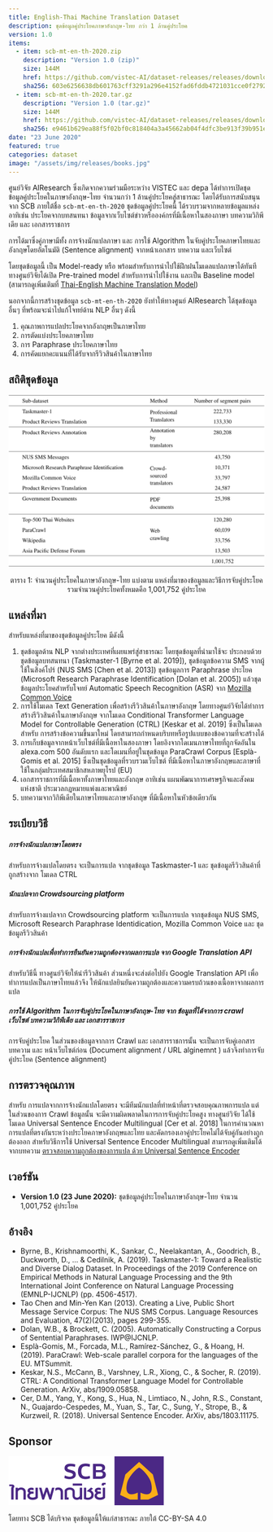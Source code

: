 ```yaml
---
title: English-Thai Machine Translation Dataset
description: ชุดข้อมูลคู่ประโยคภาษาอังกฤษ-ไทย กว่า 1 ล้านคู่ประโยค
version: 1.0
items:
  - item: scb-mt-en-th-2020.zip
    description: "Version 1.0 (zip)"
    size: 144M
    href: https://github.com/vistec-AI/dataset-releases/releases/download/scb-mt-en-th-2020_v1.0/scb-mt-en-th-2020.zip
    sha256: 603e6256638db601763cff3291a296e4152fad6fddb4721031cce0f27925e7fe
  - item: scb-mt-en-th-2020.tar.gz
    description: "Version 1.0 (tar.gz)"
    size: 144M
    href: https://github.com/vistec-AI/dataset-releases/releases/download/scb-mt-en-th-2020_v1.0/scb-mt-en-th-2020.tar.gz
    sha256: e9461b629ea88f5f02bf0c818404a3a45662ab04f4dfc3be913f39b951e011bb
date: "23 June 2020"
featured: true
categories: dataset
image: "/assets/img/releases/books.jpg"
---
```


ศูนย์วิจัย AIResearch ซึ่งเกิดจากความร่วมมือระหว่าง VISTEC และ depa ได้ทำการเปิดชุดข้อมูลคู่ประโยคในภาษาอังกฤษ-ไทย จำนวนกว่า 1 ล้านคู่ประโยคสู่สาธารณะ โดยได้รับการสนับสนุนจาก SCB ภายใต้ชื่อ `scb-mt-en-th-2020` ชุดข้อมูลคู่ประโยคนี้ ได้รวบรวมจากหลายข้อมูลแหล่งอาทิเช่น ประโยคจากบทสนทนา ข้อมูลจากเว็บไซต์ข่าวหรือองค์กรที่มีเนื้อหาในสองภาษา บทความวิกิพีเดีย และ เอกสารราชการ

การได้มาซึ่งคู่ภาษามีทั้ง การจ้างนักแปลภาษา และ การใช้ Algorithm ในจับคู่ประโยคภาษาไทยและอังกฤษโดยอัตโนมัติ (Sentence alignment) จากหน้าเอกสาร บทความ และเว็บไซต์

โดยชุดข้อมูลนี้ เป็น Model-ready หรือ พร้อมสำหรับการนำไปใช้ฝึกฝนโมเดลแปลภาษาได้ทันที ทางศูนย์วิจัยได้เปิด Pre-trained model สำหรับการนำไปใช้งาน และเป็น Baseline model (สามารถดูเพิ่มเติมที่ [Thai-English Machine Translation Model](https://www.airesearch.in.th/releases/machine-translation-models))

นอกจากนี้การสร้างชุดข้อมูล `scb-mt-en-th-2020` ยังทำให้ทางศูนย์ AIResearch ได้ชุดข้อมูลอื่นๆ ที่พร้อมจะนำไปแก้โจทย์ด้าน NLP อื่นๆ ดังนี้

1. คุณภาพการแปลประโยคจากอังกฤษเป็นภาษาไทย
2. การตัดแบ่งประโยคภาษาไทย
3. การ Paraphrase ประโยคภาษาไทย
4. การคัดแยกคะแนนที่ได้รับจากรีวิวสินค้าในภาษาไทย

## สถิติชุดข้อมูล

![Dataset Statistics](/assets/img/releases/machine_translation_datasets/scb-mt-en-th-2020_stats_v1.0.png)

<p style="text-align: center;">ตาราง 1: จำนวนคู่ประโยคในภาษาอังกฤษ-ไทย แบ่งตาม แหล่งที่มาของข้อมูลและวิธีการจับคู่ประโยค รวมจำนวนคู่ประโยคทั้งหมดคือ 1,001,752 คู่ประโยค</p>

## แหล่งที่มา

สำหรับแหล่งที่มาของชุดข้อมูลคู่ประโยค มีดังนี้

1. ชุดข้อมูลด้าน NLP จากต่างประเทศที่เผยแพร่สู่สาธารณะ โดยชุดข้อมูลที่นำมาใช้จะ ประกอบด้วย ชุดข้อมูลบทสนทนา (Taskmaster-1 [Byrne et al. 2019]), ชุดข้อมูลข้อความ SMS จากผู้ใช้ในสิงค์โปร์ (NUS SMS [Chen et al. 2013]) ชุดข้อมูลการ Paraphrase ประโยค (Microsoft Research Paraphrase Identification [Dolan et al. 2005]) แล้วชุดข้อมูลประโยคสำหรับโจทย์ Automatic Speech Recognition (ASR) จาก [Mozilla Common Voice](https://voice.mozilla.org/en)
2. การใช้โมเดล Text Generation เพื่อสร้างรีวิวสินค้าในภาษาอังกฤษ โดยทางศูนย์วิจัยได้ทำการสร้างรีวิวสินค้าในภาษาอังกฤษ จากโมเดล Conditional Transformer Language Model for Controllable Generation (CTRL) [Keskar et al. 2019] ซึ่งเป็นโมเดลสำหรับ การสร้างข้อความขึ้นมาใหม่ โดยสามารถกำหนดบริบทหรือรูปแบบของข้อความที่จะสร้างได้
3. การเก็บข้อมูลจากหน้าเว็บไซต์ที่มีเนื้อหาในสองภาษา โดยอิงจากโดเมนภาษาไทยที่ถูกจัดอันใน alexa.com 500 อันดับแรก และโดเมนที่อยู่ในชุดข้อมูล ParaCrawl Corpus [Esplà-Gomis et al. 2015] ซึ่งเป็นชุดข้อมูลที่รวบรวมเว็บไซต์ ที่มีเนื้อหาในภาษาอังกฤษและภาษาที่ใช้ในกลุ่มประเทศสมาชิกสหภาพยุโรป (EU)
4. เอกสารราชการที่มีเนื้อหาทั้งภาษาไทยและอังกฤษ อาทิเช่น แผนพัฒนาการเศรษฐกิจและสังคมแห่งชาติ ประมวลกฎหมายแพ่งและพาณิชย์
5. บทความจากวิกิพีเดียในภาษาไทยและภาษาอังกฤษ ที่มีเนื้อหาในหัวข้อเดียวกัน

## ระเบียบวิธี

##### การจ้างนักแปลภาษาโดยตรง

สำหรับการจ้างแปลโดยตรง จะเป็นการแปล จากชุดข้อมูล Taskmaster-1 และ ชุดข้อมูลรีวิวสินค้าที่ถูกสร้างจาก โมเดล CTRL

##### นักแปลจาก Crowdsourcing platform

สำหรับการจ้างแปลจาก Crowdsourcing platform จะเป็นการแปล จากชุดข้อมูล NUS SMS, Microsoft Research Paraphrase Identidication, Mozilla Common Voice และ ชุดข้อมูลรีวิวสินค้า

##### การจ้างนักแปลเพื่อทำการยืนยันความถูกต้องจากผลการแปล จาก Google Translation API

สำหรับวิธีนี้ ทางศูนย์วิจัยให้นำรีวิวสินค้า ส่วนหนึ่งจะส่งต่อไปยัง Google Translation API เพื่อทำการแปลเป็นภาษาไทยแล้วจึง ให้นักแปลยินยันความถูกต้องและความครบถ้วนของเนื้อหาจากผลการแปล

##### การใช้ Algorithm ในการจับคู่ประโยคในภาษาอังกฤษ-ไทย จาก ข้อมูลที่ได้จากการ crawl เว็บไซต์ บทความวิกิพีเดีย และ เอกสารราชการ

การจับคู่ประโยค ในส่วนของข้อมูลจากการ Crawl และ เอกสารราชการนั้น จะเป็นการจับคู่เอกสาร บทความ และ หน้าเว็บไซต์ก่อน (Document alignment / URL alginemnt ) แล้วจึงทำการจับคู่ประโยค (Sentence alignment)

## การตรวจคุณภาพ

สำหรับ การแปลจากการจ้างนักแปลโดยตรง จะมีทีมนักแปลที่ทำหน้าที่ตรวจสอบคุณภาพการแปล แต่ในส่วนของการ Crawl ข้อมูลนั้น จะมีความผิดพลาดในการการจับคู่ประโยคสูง ทางศูนย์วิจัย ได้ใช้ โมเดล Universal Sentence Encoder Multilingual [Cer et al. 2018] ในการคำนวณหาการแปลที่ตรงกันระหว่างประโยคภาษาอังกฤษและไทย และคัดกรองเอาคู่ประโยคไม่ได้จับคู่กันอย่างถูกต้องออก สำหรับวิธีการใช้ Universal Sentence Encoder Multilingual สามารถดูเพิ่มเติมได้จากบทความ [ตรวจสอบความถูกต้องของการแปล ด้วย Universal Sentence Encoder](https://medium.com/airesearch-in-th/%E0%B8%95%E0%B8%A3%E0%B8%A7%E0%B8%88%E0%B8%AA%E0%B8%AD%E0%B8%9A%E0%B8%84%E0%B8%A7%E0%B8%B2%E0%B8%A1%E0%B8%96%E0%B8%B9%E0%B8%81%E0%B8%95%E0%B9%89%E0%B8%AD%E0%B8%87%E0%B8%82%E0%B8%AD%E0%B8%87%E0%B8%81%E0%B8%B2%E0%B8%A3%E0%B9%81%E0%B8%9B%E0%B8%A5-%E0%B8%94%E0%B9%89%E0%B8%A7%E0%B8%A2-universal-sentence-encoder-ad3c156c2e9b)

## เวอร์ชัน

- **Version 1.0 (23 June 2020):** ชุดข้อมูลคู่ประโยคในภาษาอังกฤษ-ไทย จำนวน 1,001,752 คู่ประโยค

## อ้างอิง

- Byrne, B., Krishnamoorthi, K., Sankar, C., Neelakantan, A., Goodrich, B., Duckworth, D., ... & Cedilnik, A. (2019). Taskmaster-1: Toward a Realistic and Diverse Dialog Dataset. In Proceedings of the 2019 Conference on Empirical Methods in Natural Language Processing and the 9th International Joint Conference on Natural Language Processing (EMNLP-IJCNLP) (pp. 4506-4517).
- Tao Chen and Min-Yen Kan (2013). Creating a Live, Public Short Message Service Corpus: The NUS SMS Corpus. Language Resources and Evaluation, 47(2)(2013), pages 299-355.
- Dolan, W.B., & Brockett, C. (2005). Automatically Constructing a Corpus of Sentential Paraphrases. IWP@IJCNLP.
- Esplà-Gomis, M., Forcada, M.L., Ramírez-Sánchez, G., & Hoang, H. (2019). ParaCrawl: Web-scale parallel corpora for the languages of the EU. MTSummit.
- Keskar, N.S., McCann, B., Varshney, L.R., Xiong, C., & Socher, R. (2019). CTRL: A Conditional Transformer Language Model for Controllable Generation. ArXiv, abs/1909.05858.
- Cer, D.M., Yang, Y., Kong, S., Hua, N., Limtiaco, N., John, R.S., Constant, N., Guajardo-Cespedes, M., Yuan, S., Tar, C., Sung, Y., Strope, B., & Kurzweil, R. (2018). Universal Sentence Encoder. ArXiv, abs/1803.11175.

## Sponsor

![SCB](/assets/img/sponsors/scb-logo.svg)

โดยทาง SCB ได้บริจาค ชุดข้อมูลนี้ให้แก่สาธารณะ ภายใต้ CC-BY-SA 4.0